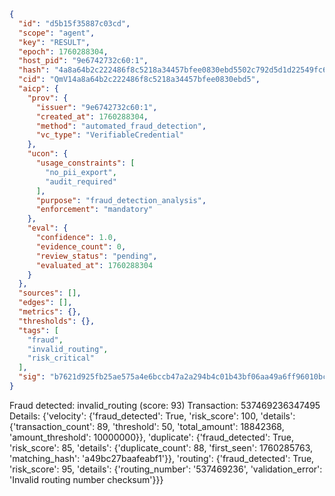 ```json
{
  "id": "d5b15f35887c03cd",
  "scope": "agent",
  "key": "RESULT",
  "epoch": 1760288304,
  "host_pid": "9e6742732c60:1",
  "hash": "4a8a64b2c222486f8c5218a34457bfee0830ebd5502c792d5d1d22549fc6aeb5",
  "cid": "QmV14a8a64b2c222486f8c5218a34457bfee0830ebd5",
  "aicp": {
    "prov": {
      "issuer": "9e6742732c60:1",
      "created_at": 1760288304,
      "method": "automated_fraud_detection",
      "vc_type": "VerifiableCredential"
    },
    "ucon": {
      "usage_constraints": [
        "no_pii_export",
        "audit_required"
      ],
      "purpose": "fraud_detection_analysis",
      "enforcement": "mandatory"
    },
    "eval": {
      "confidence": 1.0,
      "evidence_count": 0,
      "review_status": "pending",
      "evaluated_at": 1760288304
    }
  },
  "sources": [],
  "edges": [],
  "metrics": {},
  "thresholds": {},
  "tags": [
    "fraud",
    "invalid_routing",
    "risk_critical"
  ],
  "sig": "b7621d925fb25ae575a4e6bccb47a2a294b4c01b43bf06aa49a6ff96010bc07e"
}
```

Fraud detected: invalid_routing (score: 93)
Transaction: 537469236347495
Details: {'velocity': {'fraud_detected': True, 'risk_score': 100, 'details': {'transaction_count': 89, 'threshold': 50, 'total_amount': 18842368, 'amount_threshold': 10000000}}, 'duplicate': {'fraud_detected': True, 'risk_score': 85, 'details': {'duplicate_count': 88, 'first_seen': 1760285763, 'matching_hash': 'a49bc27baafeabf1'}}, 'routing': {'fraud_detected': True, 'risk_score': 95, 'details': {'routing_number': '537469236', 'validation_error': 'Invalid routing number checksum'}}}